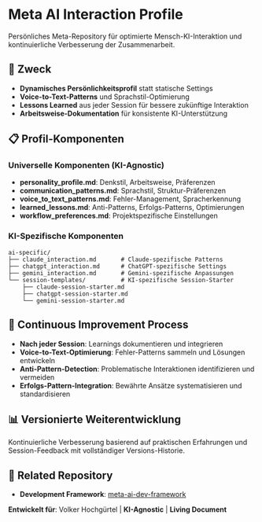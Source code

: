 # Meta AI Interaction Profile

Persönliches Meta-Repository für optimierte Mensch-KI-Interaktion und kontinuierliche Verbesserung der Zusammenarbeit.

## 🧠 Zweck
- **Dynamisches Persönlichkeitsprofil** statt statische Settings
- **Voice-to-Text-Patterns** und Sprachstil-Optimierung
- **Lessons Learned** aus jeder Session für bessere zukünftige Interaktion
- **Arbeitsweise-Dokumentation** für konsistente KI-Unterstützung

## 📋 Profil-Komponenten

### Universelle Komponenten (KI-Agnostic)
- **personality_profile.md**: Denkstil, Arbeitsweise, Präferenzen
- **communication_patterns.md**: Sprachstil, Struktur-Präferenzen
- **voice_to_text_patterns.md**: Fehler-Management, Spracherkennung
- **learned_lessons.md**: Anti-Patterns, Erfolgs-Patterns, Optimierungen
- **workflow_preferences.md**: Projektspezifische Einstellungen

### KI-Spezifische Komponenten
```
ai-specific/
├── claude_interaction.md       # Claude-spezifische Patterns
├── chatgpt_interaction.md      # ChatGPT-spezifische Settings
├── gemini_interaction.md       # Gemini-spezifische Anpassungen
└── session-templates/          # KI-spezifische Session-Starter
    ├── claude-session-starter.md
    ├── chatgpt-session-starter.md
    └── gemini-session-starter.md
```

## 🔄 Continuous Improvement Process
- **Nach jeder Session**: Learnings dokumentieren und integrieren
- **Voice-to-Text-Optimierung**: Fehler-Patterns sammeln und Lösungen entwickeln
- **Anti-Pattern-Detection**: Problematische Interaktionen identifizieren und vermeiden
- **Erfolgs-Pattern-Integration**: Bewährte Ansätze systematisieren und standardisieren

## 📊 Versionierte Weiterentwicklung
Kontinuierliche Verbesserung basierend auf praktischen Erfahrungen und Session-Feedback mit vollständiger Versions-Historie.

## 🔗 Related Repository
- **Development Framework**: [meta-ai-dev-framework](https://github.com/VoHoch/meta-ai-dev-framework)

**Entwickelt für**: Volker Hochgürtel | **KI-Agnostic** | **Living Document**